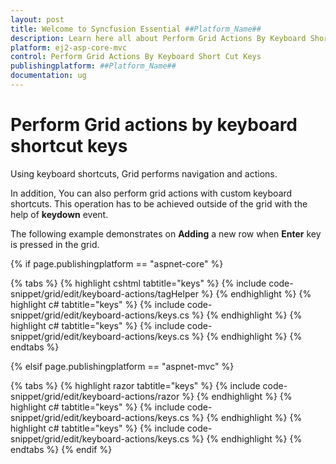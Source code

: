 ```yaml
---
layout: post
title: Welcome to Syncfusion Essential ##Platform_Name##
description: Learn here all about Perform Grid Actions By Keyboard Short Cut Keys of Syncfusion Essential ##Platform_Name## widgets based on HTML5 and jQuery.
platform: ej2-asp-core-mvc
control: Perform Grid Actions By Keyboard Short Cut Keys
publishingplatform: ##Platform_Name##
documentation: ug
---
```



# Perform Grid actions by keyboard shortcut keys

Using keyboard shortcuts, Grid performs navigation and actions.

In addition, You can also perform grid actions with custom keyboard shortcuts. This operation has to be achieved outside of the grid with the help of **keydown** event.

The following example demonstrates on **Adding** a new row when **Enter** key is pressed in the grid.

{% if page.publishingplatform == "aspnet-core" %}

{% tabs %}
{% highlight cshtml tabtitle="keys" %}
{% include code-snippet/grid/edit/keyboard-actions/tagHelper %}
{% endhighlight %}
{% highlight c# tabtitle="keys" %}
{% include code-snippet/grid/edit/keyboard-actions/keys.cs %}
{% endhighlight %}
{% highlight c# tabtitle="keys" %}
{% include code-snippet/grid/edit/keyboard-actions/keys.cs %}
{% endhighlight %}
{% endtabs %}

{% elsif page.publishingplatform == "aspnet-mvc" %}

{% tabs %}
{% highlight razor tabtitle="keys" %}
{% include code-snippet/grid/edit/keyboard-actions/razor %}
{% endhighlight %}
{% highlight c# tabtitle="keys" %}
{% include code-snippet/grid/edit/keyboard-actions/keys.cs %}
{% endhighlight %}
{% highlight c# tabtitle="keys" %}
{% include code-snippet/grid/edit/keyboard-actions/keys.cs %}
{% endhighlight %}
{% endtabs %}
{% endif %}


